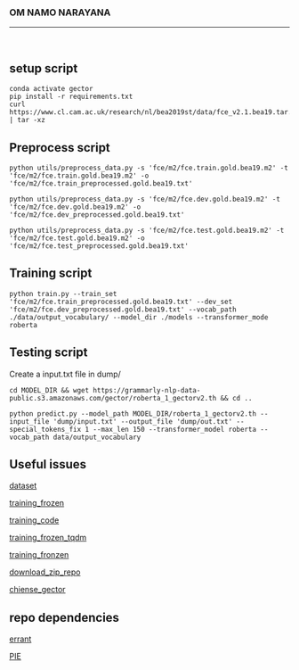 ### OM NAMO NARAYANA


<hr/>
<br/>

## setup script
```
conda activate gector
pip install -r requirements.txt
curl https://www.cl.cam.ac.uk/research/nl/bea2019st/data/fce_v2.1.bea19.tar.gz | tar -xz
```

## Preprocess script
```
python utils/preprocess_data.py -s 'fce/m2/fce.train.gold.bea19.m2' -t 'fce/m2/fce.train.gold.bea19.m2' -o 'fce/m2/fce.train_preprocessed.gold.bea19.txt'

python utils/preprocess_data.py -s 'fce/m2/fce.dev.gold.bea19.m2' -t 'fce/m2/fce.dev.gold.bea19.m2' -o 'fce/m2/fce.dev_preprocessed.gold.bea19.txt'

python utils/preprocess_data.py -s 'fce/m2/fce.test.gold.bea19.m2' -t 'fce/m2/fce.test.gold.bea19.m2' -o 'fce/m2/fce.test_preprocessed.gold.bea19.txt'
```

## Training script
```
python train.py --train_set 'fce/m2/fce.train_preprocessed.gold.bea19.txt' --dev_set 'fce/m2/fce.dev_preprocessed.gold.bea19.txt' --vocab_path ./data/output_vocabulary/ --model_dir ./models --transformer_mode roberta
```

## Testing script
Create a input.txt file in dump/
```
cd MODEL_DIR && wget https://grammarly-nlp-data-public.s3.amazonaws.com/gector/roberta_1_gectorv2.th && cd ..

python predict.py --model_path MODEL_DIR/roberta_1_gectorv2.th --input_file 'dump/input.txt' --output_file 'dump/out.txt' --special_tokens_fix 1 --max_len 150 --transformer_model roberta --vocab_path data/output_vocabulary
```

## Useful issues
[dataset](https://github.com/grammarly/gector/issues/138)

[training_frozen](https://github.com/grammarly/gector/issues/58)

[training_code](https://github.com/grammarly/gector/issues/11)

[training_frozen_tqdm](https://github.com/grammarly/gector/issues/87)

[training_fronzen](https://github.com/grammarly/gector/issues/77)

[download_zip_repo](https://stackoverflow.com/questions/16261100/cant-download-github-project-with-curl-command)

[chiense_gector](https://github.com/grammarly/gector/issues/94)

## repo dependencies
[errant](https://github.com/chrisjbryant/errant)

[PIE](https://github.com/awasthiabhijeet/PIE/tree/master/errorify)